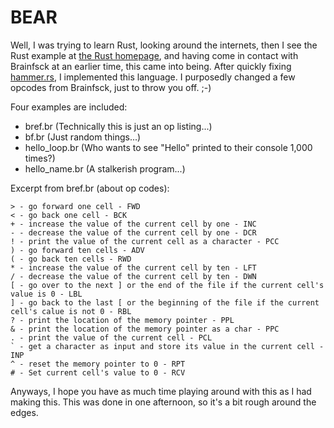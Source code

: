 # BEAR

Well, I was trying to learn Rust, looking around the internets, then I see the Rust example at [the Rust homepage][rust], and having come in contact with Brainfsck at an earlier time, this came into being. After quickly fixing [hammer.rs][hammer], I implemented this language. I purposedly changed a few opcodes from Brainfsck, just to throw you off. ;-) 

Four examples are included:

- bref.br (Technically this is just an op listing...)
- bf.br (Just random things...)
- hello_loop.br (Who wants to see "Hello" printed to their console 1,000 times?)
- hello_name.br (A stalkerish program...)

Excerpt from bref.br (about op codes):

    > - go forward one cell - FWD
    < - go back one cell - BCK
    + - increase the value of the current cell by one - INC
    - - decrease the value of the current cell by one - DCR
    ! - print the value of the current cell as a character - PCC
    ) - go forward ten cells - ADV
    ( - go back ten cells - RWD
    * - increase the value of the current cell by ten - LFT
    / - decrease the value of the current cell by ten - DWN
    [ - go over to the next ] or the end of the file if the current cell's value is 0 - LBL
    ] - go back to the last [ or the beginning of the file if the current cell's calue is not 0 - RBL
    ? - print the location of the memory pointer - PPL
    & - print the location of the memory pointer as a char - PPC
    . - print the value of the current cell - PCL
    ` - get a character as input and store its value in the current cell - INP
    ^ - reset the memory pointer to 0 - RPT
    # - Set current cell's value to 0 - RCV
    
Anyways, I hope you have as much time playing around with this as I had making this. This was done in one afternoon, so it's a bit rough around the edges.

[rust]: http://rust-lang.org
[hammer]: https://github.com/Bobhostern/hammer.rs